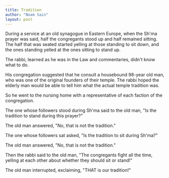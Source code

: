 ```yaml
---
title: Tradition
author: "Noam Sain"
layout: post
---
```


During a service at an old synagogue in Eastern Europe, when the Sh'ma prayer was said, half the congregants stood up and half remained sitting. The half that was seated started yelling at those standing to sit down, and the ones standing yelled at the ones sitting to stand up.

The rabbi, learned as he was in the Law and commentaries, didn't know what to do.

His congregation suggested that he consult a housebound 98-year old man, who was one of the original founders of their temple. The rabbi hoped the elderly man would be able to tell him what the actual temple tradition was.

So he went to the nursing home with a representative of each faction of the congregation.

The one whose followers stood during Sh'ma said to the old man, "Is the tradition to stand during this prayer?"

The old man answered, "No, that is not the tradition."

The one whose followers sat asked, "Is the tradition to sit during Sh'ma?"

The old man answered, "No, that is not the tradition."

Then the rabbi said to the old man, "The congregants fight all the time, yelling at each other about whether they should sit or stand!"

The old man interrupted, exclaiming, "THAT is our tradition!"